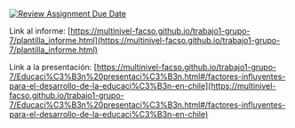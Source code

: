 [![Review Assignment Due Date](https://classroom.github.com/assets/deadline-readme-button-22041afd0340ce965d47ae6ef1cefeee28c7c493a6346c4f15d667ab976d596c.svg)](https://classroom.github.com/a/o5vnIO0L)

Link al informe: [https://multinivel-facso.github.io/trabajo1-grupo-7/plantilla_informe.html](https://multinivel-facso.github.io/trabajo1-grupo-7/plantilla_informe.html)

Link a la presentación: [https://multinivel-facso.github.io/trabajo1-grupo-7/Educaci%C3%B3n%20presentaci%C3%B3n.html#/factores-influyentes-para-el-desarrollo-de-la-educaci%C3%B3n-en-chile](https://multinivel-facso.github.io/trabajo1-grupo-7/Educaci%C3%B3n%20presentaci%C3%B3n.html#/factores-influyentes-para-el-desarrollo-de-la-educaci%C3%B3n-en-chile)



